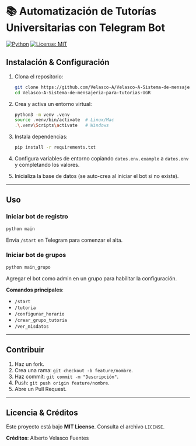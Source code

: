 # 📚 Automatización de Tutorías Universitarias con Telegram Bot

[![Python](https://img.shields.io/badge/python-3.10%2B-blue)](https://www.python.org/) [![License: MIT](https://img.shields.io/badge/License-MIT-green)](LICENSE)

## Instalación & Configuración

1. Clona el repositorio:

   ```bash
   git clone https://github.com/Velasco-A/Velasco-A-Sistema-de-mensajeria-para-tutorias-UGR.git
   cd Velasco-A-Sistema-de-mensajeria-para-tutorias-UGR
   ```
2. Crea y activa un entorno virtual:

   ```bash
   python3 -m venv .venv
   source .venv/bin/activate  # Linux/Mac
   .\.venv\Scripts\activate   # Windows
   ```
3. Instala dependencias:

   ```bash
   pip install -r requirements.txt
   ```
4. Configura variables de entorno copiando `datos.env.example` a `datos.env` y completando los valores.
5. Inicializa la base de datos (se auto-crea al iniciar el bot si no existe).

---

## Uso

### Iniciar bot de registro

```bash
python main
```

Envía `/start` en Telegram para comenzar el alta.

### Iniciar bot de grupos

```bash
python main_grupo
```

Agregar el bot como admin en un grupo para habilitar la configuración.

**Comandos principales**:

* `/start`
* `/tutoria`
* `/configurar_horario`
* `/crear_grupo_tutoria`
* `/ver_misdatos`

---

## Contribuir

1. Haz un fork.
2. Crea una rama: `git checkout -b feature/nombre`.
3. Haz commit: `git commit -m "Descripción"`.
4. Push: `git push origin feature/nombre`.
5. Abre un Pull Request.

---

## Licencia & Créditos

Este proyecto está bajo **MIT License**. Consulta el archivo `LICENSE`.

**Créditos**:
Alberto Velasco Fuentes
